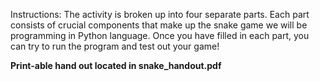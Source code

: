 Instructions: The activity is broken up into four separate parts.
Each part consists of crucial components that make up the snake game we will
be programming in Python language. Once you have filled in each part, you can
try to run the program and test out your game!

**Print-able hand out located in snake_handout.pdf**
